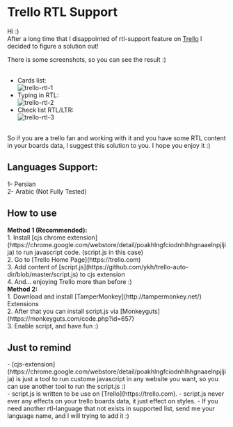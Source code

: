 Trello RTL Support
===============

Hi :) <br>
After a long time that I disappointed of rtl-support feature on [Trello](https://trello.com) I decided to figure a solution out! <br>

There is some screenshots, so you can see the result :) <br><br>

- Cards list: <br>
![trello-rtl-1](https://cloud.githubusercontent.com/assets/2290912/5426588/7eee03e0-8372-11e4-8f7a-5b514d0fe89a.png) <br>
- Typing in RTL: <br>
![trello-rtl-2](https://cloud.githubusercontent.com/assets/2290912/5426589/7ef0622a-8372-11e4-9855-43867633281f.png) <br>
- Check list RTL/LTR: <br>
![trello-rtl-3](https://cloud.githubusercontent.com/assets/2290912/5426590/7efb018a-8372-11e4-9ace-580f75330ed8.png) <br><br>

So if you are a trello fan and working with it and you have some RTL content in your boards data, I suggest this solution to you. I hope you enjoy it :)<br>

<h2>Languages Support:</h2>
1- Persian <br>
2- Arabic (Not Fully Tested) <br>

<h2>How to use</h2>
<b>Method 1 (Recommended):</b> <br>
1. Install [cjs chrome extension](https://chrome.google.com/webstore/detail/poakhlngfciodnhlhhgnaaelnpjljija) to run javascript code. (script.js in this case) <br>
2. Go to [Trello Home Page](https://trello.com) <br>
3. Add content of [script.js](https://github.com/ykh/trello-auto-dir/blob/master/script.js) to cjs extension <br>
4. And... enjoying Trello more than before :) <br>
<b>Method 2:</b> <br>
1. Download and install [TamperMonkey](http://tampermonkey.net/) Extensions <br>
2. After that you can install script.js via [Monkeyguts](https://monkeyguts.com/code.php?id=657) <br>
3. Enable script, and have fun :) <br>

<h2>Just to remind</h2>
- [cjs-extension](https://chrome.google.com/webstore/detail/poakhlngfciodnhlhhgnaaelnpjljija) is just a tool to run custome javascript in any website you want, so you can use another tool to run the script.js :)<br>
- script.js is written to be use on [Trello](https://trello.com).
- script.js never ever any effects on your trello boards data, it just effect on styles.
- If you need another rtl-language that not exists in supported list, send me your language name, and I will trying to add it :)
